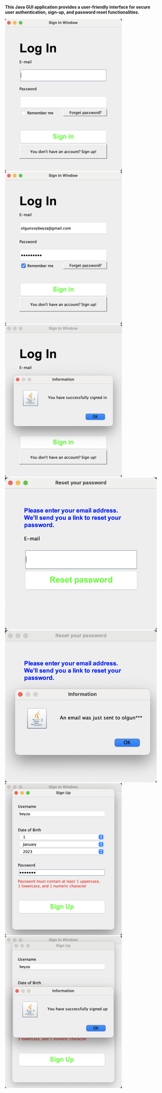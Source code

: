 **This Java GUI application provides a user-friendly interface for secure user authentication, sign-up, and password reset functionalities.**

<img src="readme_docs/1.png" height="500"> <br/>
<img src="readme_docs/2.png" height="500"> <br/>
<img src="readme_docs/3.png" height="500"> <br/>
<img src="readme_docs/4.png" height="500"> <br/>
<img src="readme_docs/5.png" height="500"> <br/>
<img src="readme_docs/6.png" height="500"> <br/>
<img src="readme_docs/7.png" height="500"> <br/>